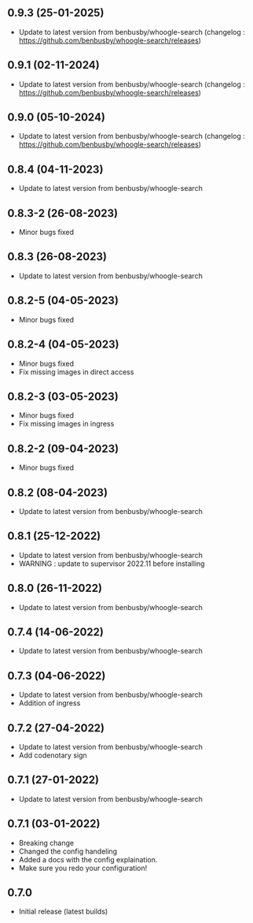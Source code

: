 ## 0.9.3 (25-01-2025)

- Update to latest version from benbusby/whoogle-search (changelog : https://github.com/benbusby/whoogle-search/releases)

## 0.9.1 (02-11-2024)

- Update to latest version from benbusby/whoogle-search (changelog : https://github.com/benbusby/whoogle-search/releases)

## 0.9.0 (05-10-2024)

- Update to latest version from benbusby/whoogle-search (changelog : https://github.com/benbusby/whoogle-search/releases)

## 0.8.4 (04-11-2023)

- Update to latest version from benbusby/whoogle-search

## 0.8.3-2 (26-08-2023)

- Minor bugs fixed

## 0.8.3 (26-08-2023)

- Update to latest version from benbusby/whoogle-search

## 0.8.2-5 (04-05-2023)

- Minor bugs fixed

## 0.8.2-4 (04-05-2023)

- Minor bugs fixed
- Fix missing images in direct access

## 0.8.2-3 (03-05-2023)

- Minor bugs fixed
- Fix missing images in ingress

## 0.8.2-2 (09-04-2023)

- Minor bugs fixed

## 0.8.2 (08-04-2023)

- Update to latest version from benbusby/whoogle-search

## 0.8.1 (25-12-2022)

- Update to latest version from benbusby/whoogle-search
- WARNING : update to supervisor 2022.11 before installing

## 0.8.0 (26-11-2022)

- Update to latest version from benbusby/whoogle-search

## 0.7.4 (14-06-2022)

- Update to latest version from benbusby/whoogle-search

## 0.7.3 (04-06-2022)

- Update to latest version from benbusby/whoogle-search
- Addition of ingress

## 0.7.2 (27-04-2022)

- Update to latest version from benbusby/whoogle-search
- Add codenotary sign

## 0.7.1 (27-01-2022)

- Update to latest version from benbusby/whoogle-search

## 0.7.1 (03-01-2022)

- Breaking change
- Changed the config handeling
- Added a docs with the config explaination.
- Make sure you redo your configuration!

## 0.7.0

- Initial release (latest builds)
